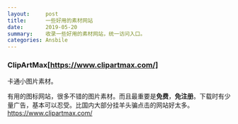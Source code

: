 ```yaml
---
layout:     post
title:      一些好用的素材网站
date:       2019-05-20
summary:    收录一些好用的素材网站，统一访问入口。
categories: Ansbile
---
```


### ClipArtMax[https://www.clipartmax.com/]

卡通小图片素材。

有用的图标网站，很多不错的图片素材。而且最重要是**免费**，**免注册**。下载时有少量广告，基本可以忍受。比国内大部分挂羊头骗点击的网站好太多。
https://www.clipartmax.com/
